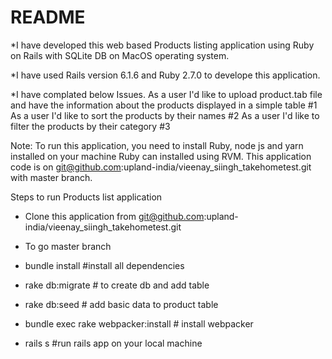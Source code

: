 # README

*I have developed this web based Products listing application using Ruby on Rails with SQLite DB on MacOS operating system.

*I have used Rails version 6.1.6 and Ruby 2.7.0 to develope this application.

*I have complated below Issues.
    As a user I'd like to upload product.tab file and have the information about the products displayed in a simple table #1 
    As a user I'd like to sort the products by their names #2 
    As a user I'd like to filter the products by their category #3 
     


Note: 
To run this application, you need to install Ruby, node js and yarn installed on your machine
Ruby can installed using RVM.
This application code is on git@github.com:upland-india/vieenay_siingh_takehometest.git with master branch.


Steps to run Products list application

* Clone this application from git@github.com:upland-india/vieenay_siingh_takehometest.git

* To go master branch 

* bundle install #install all dependencies

* rake db:migrate # to create db and add table

* rake db:seed  # add basic data to product table

* bundle exec rake webpacker:install  # install webpacker

* rails s  #run rails app on your local machine
